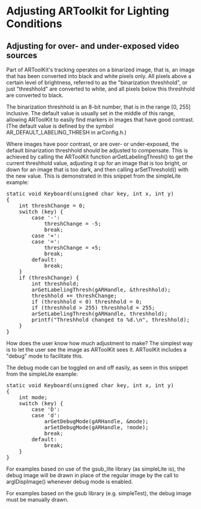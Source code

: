 # Adjusting ARToolkit for Lighting Conditions

## Adjusting for over- and under-exposed video sources

Part of ARToolKit's tracking operates on a binarized image, that is, an image that has been converted into black and white pixels only. All pixels above a certain level of brightness, referred to as the "binarization threshhold", or just "threshhold" are converted to white, and all pixels below this threshhold are converted to black.

The binarization threshhold is an 8-bit number, that is in the range \[0, 255] inclusive. The default value is usually set in the middle of this range, allowing ARToolKit to easily find markers in images that have good contrast. (The default value is defined by the symbol AR_DEFAULT_LABELING_THRESH in arConfig.h.)

Where images have poor contrast, or are over- or under-exposed, the default binarization threshhold should be adjusted to compensate. This is achieved by calling the ARToolKit function arGetLabelingThresh() to get the current threshhold value, adjusting it up for an image that is too bright, or down for an image that is too dark, and then calling arSetThreshold() with the new value. This is demonstrated in this snippet from the simpleLite example:

<pre>
static void Keyboard(unsigned char key, int x, int y)
{
    int threshChange = 0;
    switch (key) {
        case '-':
            threshChange = -5;
            break;
        case '+':
        case '=':
            threshChange = +5;
            break;
        default:
            break;
    }
    if (threshChange) {
        int threshhold;
        arGetLabelingThresh(gARHandle, &threshhold);
        threshhold += threshChange;
        if (threshhold < 0) threshhold = 0;
        if (threshhold > 255) threshhold = 255;
        arSetLabelingThresh(gARHandle, threshhold);
        printf("Threshhold changed to %d.\n", threshhold);
    }
}
</pre>

How does the user know how much adjustment to make? The simplest way is to let the user see the image as ARToolKit sees it. ARToolKit includes a "debug" mode to facilitate this.

The debug mode can be toggled on and off easily, as seen in this snippet from the simpleLite example:
<pre>
static void Keyboard(unsigned char key, int x, int y) 
{
    int mode;
    switch (key) {
        case 'D':
        case 'd':
            arGetDebugMode(gARHandle, &mode);
            arSetDebugMode(gARHandle, !mode);
            break;
        default:
            break;
    }
}
</pre>

For examples based on use of the gsub_lite library (as simpleLite is), the debug image will be drawn in place of the regular image by the call to arglDispImage() whenever debug mode is enabled.

For examples based on the gsub library (e.g. simpleTest), the debug image must be manually drawn.